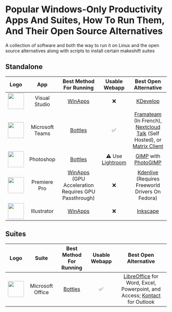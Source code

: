 # Popular Windows-Only Productivity Apps And Suites, How To Run Them, And Their Open Source Alternatives
A collection of software and both the way to run it on Linux and the open source alternatives along with scripts to install certain makeshift suites
## Standalone
| Logo | App | Best Method For Running | Usable Webapp | Best Open Alternative |
|:---:|:---:|:---:|:---:|:---:|
| <img src="https://gdm-catalog-fmapi-prod.imgix.net/ProductLogo/1b6d695a-be0d-4aaf-920f-675585b5bb9c.png?auto=format&ixlib=react-9.0.3&w=1074" width="50"> | Visual Studio | [WinApps](https://github.com/Fmstrat/winapps) | ❌ | [KDevelop](https://kdevelop.org/) |
| <img src="https://iconape.com/wp-content/png_logo_vector/microsoft-teams.png" width="50"> | Microsoft Teams | [Bottles](https://usebottles.com/) | ✅ | [Framateam](https://framateam.org/) (In French), [Nextcloud Talk](https://nextcloud.com/talk/) (Self Hosted), or [Matrix Client](https://matrix.org/ecosystem/clients/) |
| <img src="https://www.adobe.com/content/dam/cc/icons/photoshop.svg" width="50"> | Photoshop | [Bottles](https://usebottles.com/) | ⚠ Use [Lightroom](https://lightroom.adobe.com/) | [GIMP](https://www.gimp.org/) with [PhotoGIMP](https://github.com/Diolinux/PhotoGIMP)|
| <img src="https://www.adobe.com/content/dam/cc/icons/premiere.svg" width="50"> | Premiere Pro | [WinApps](https://github.com/Fmstrat/winapps) (GPU Acceleration Requires GPU Passthrough) | ❌ | [Kdenlive](https://kdenlive.org/en/) (Requires Freeworld Drivers On Fedora) |
| <img src="https://adobe.psu.edu/files/2020/07/Illustrator-.png" width="50"> | Illustrator | [WinApps](https://github.com/Fmstrat/winapps) | ❌ | [Inkscape](https://inkscape.org/) |
## Suites
| Logo | Suite | Best Method For Running | Usable Webapp | Best Open Alternative |
|:---:|:---:|:---:|:---:|:---:|
| <img src="https://clipground.com/images/clipart-no-office-2013-7.png" width="50"> | Microsoft Office | [Bottles](https://usebottles.com/) | ✅ | [LibreOffice](https://www.libreoffice.org/) for Word, Excel, Powerpoint, and Access; [Kontact](https://kontact.kde.org/) for Outlook | 
